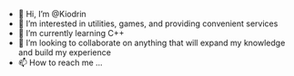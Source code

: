 - 👋 Hi, I’m @Kiodrin
- 👀 I’m interested in utilities, games, and providing convenient services
- 🌱 I’m currently learning C++
- 💞️ I’m looking to collaborate on anything that will expand my knowledge and build my experience
- 📫 How to reach me ...

<!---
Kiodrin/Kiodrin is a ✨ special ✨ repository because its `README.md` (this file) appears on your GitHub profile.
You can click the Preview link to take a look at your changes.
--->
